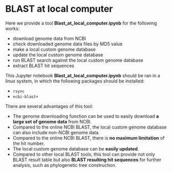 # BLAST at local computer
Here we provide a tool **Blast_at_local_computer.ipynb** for the following works:
* download genome data from NCBI
* check downloaded genome data files by MD5 value
* make a local custom genome database
* update the local custom genome database
* run BLAST search against the local custom genome database
* extract BLAST hit sequences

This Jupyter notebook **Blast_at_local_computer.ipynb** should be ran in a linux system, in which the following packages should be installed:
* `rsync` 
* `ncbi-blast+` 

There are several advantages of this tool:
* The genome downloading function can be used to easily download **a large set of genome data** from NCBI.
* Compared to the online NCBI BLAST, the local custom genome database can also include non-NCBI genome data.
* Compared to the online NCBI BLAST, there is **no maximum limitation** of the hit number. 
* The local custom genome database can be **easily updated**. 
* Compared to other local BLAST tools, this tool can provide not only BLAST result table but also **BLAST resulting hit sequences** for further analysis, such as phylogenetic tree construction. 
